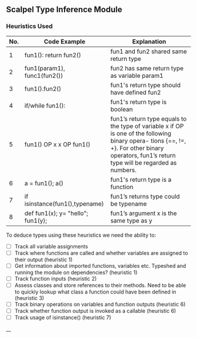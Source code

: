 ## Scalpel Type Inference Module

### Heuristics Used

| No.    | Code Example                         | Explanation
| ------ | ------------------------------       | ---------------------------------------------------------
| 1      |  fun1(): return fun2()               | fun1 and fun2 shared same return type
| 2      |  fun1(param1), func1(fun2())         | fun2 has same return type as variable param1
| 3      |  fun1().fun2()                       | fun1's return type should have defined fun2
| 4      |  if/while fun1():                    | fun1's return type is boolean
| 5      |  fun1() OP x x OP fun1()             | fun1’s return type equals to the type of variable x if OP is one of the following binary opera- tions {==, !=, +}. For other binary operators, fun1’s return type will be regarded as numbers.
| 6      |  a = fun1(); a()                     | fun1's return type is a function
| 7      |  if isinstance(fun1(),typename)      | fun1’s returns type could be typename
| 8      |  def fun1(x); y= "hello"; fun1(y);   | fun1’s argument x is the same type as y

To deduce types using these heuristics we need the ability to:
- [ ] Track all variable assignments
- [ ] Track where functions are called and whether variables are assigned to their output (heuristic 1)
- [ ] Get information about imported functions, variables etc. Typeshed and running the module on dependencies? (heuristic 1)
- [ ] Track function inputs (heuristic 2)
- [ ] Assess classes and store references to their methods. Need to be able to quickly lookup what class a function could have been defined in (heuristic 3)
- [ ] Track binary operations on variables and function outputs (heuristic 6)
- [ ] Track whether function output is invoked as a callable (heuristic 6)
- [ ] Track usage of isinstance() (heuristic 7)

__